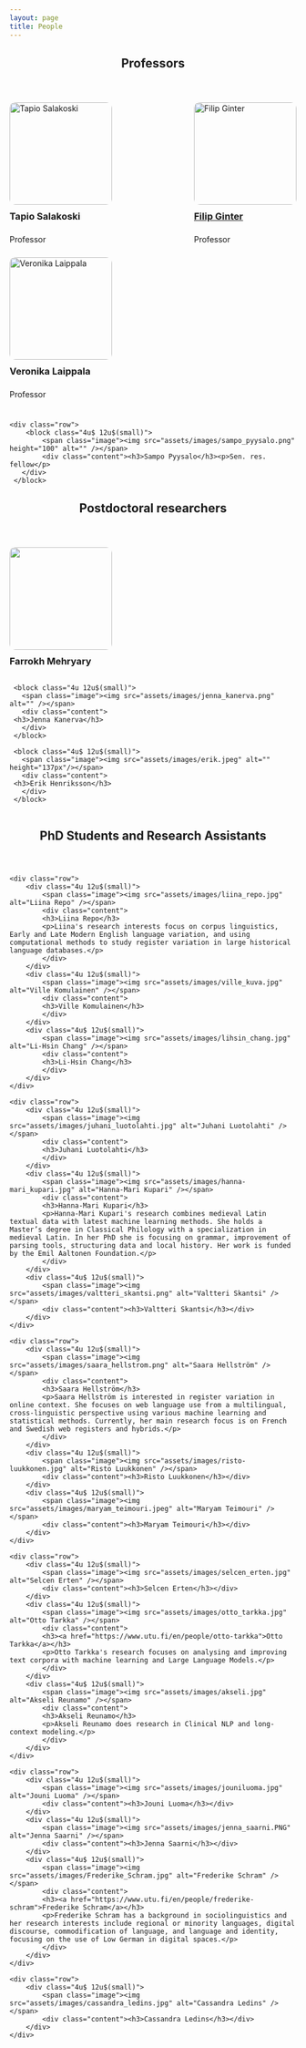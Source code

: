 ```yaml
---
layout: page
title: People
---
```




<style>
    /* Ensure the row stays in a grid-like structure */
    .row {
        display: flex;
        flex-wrap: wrap;
        justify-content: space-between; /* Keeps three items per row */
    }

    /* Individual column settings */
    .4u {
        width: 30%; /* Adjusts each column to fit 3 per row */
        display: flex;
        flex-direction: column;
        align-items: center; /* Centers everything inside */
        text-align: center; /* Ensures text is centered */
    }

    /* Image styling */
    .image img {
        width: 180px; /* Adjust as needed */
        height: 180px; /* Ensures uniformity */
        object-fit: cover; /* Ensures the image fills the area without distortion */
        border-radius: 10px; /* Keeps your rounded corner effect */
        display: block;
        margin: 0 auto; /* Ensures images are centered */
    }

    /* Heading spacing */
    .content h3 {
        margin-top: 10px; /* Adds spacing between the image and the name */
    }

    /* Paragraph text styling */
    .content p {
        text-align: justify;
        margin: 20px 0;
        line-height: 1.6; /* Improves readability */
        max-width: 90%; /* Keeps text aligned within a good width */
    }

    /* Ensure responsiveness */
    @media screen and (max-width: 768px) {
        .4u {
            width: 48%; /* Two per row on smaller screens */
        }
    }

    @media screen and (max-width: 480px) {
        .4u {
            width: 100%; /* One per row on very small screens */
        }
    }
</style>


<section>    
    <header class="major">
        <h2>Professors</h2>
    </header>
    <div class="row">
        <div class="4u 12u$(small)">
            <span class="image"><img src="assets/images/sala_web.jpg" alt="Tapio Salakoski" /></span>
            <div class="content"><h3>Tapio Salakoski</h3><p>Professor</p></div>
        </div>
        <div class="4u 12u$(small)">
            <span class="image"><img src="assets/images/filip_ginter.jpg" alt="Filip Ginter" /></span>
            <div class="content"><h3><a href="https://fginter.github.io/">Filip Ginter</a></h3><p>Professor</p></div>
        </div>
        <div class="4u$ 12u$(small)">
            <span class="image"><img src="assets/images/veronika_laippala.png" alt="Veronika Laippala" /></span>
            <div class="content"><h3>Veronika Laippala</h3><p>Professor</p></div>
        </div>
    </div>

 	<div class="row">
    	<block class="4u$ 12u$(small)">
    		<span class="image"><img src="assets/images/sampo_pyysalo.png" height="100" alt="" /></span>
    		<div class="content"><h3>Sampo Pyysalo</h3><p>Sen. res. fellow</p>
       </div>
     </block>
   </div>
</section>

<section>
   <header class="major">
      <h2>Postdoctoral researchers</h2>
   </header>
   <div class="row">
     <block class="4u 12u$(small)">
       <span class="image"><img src="assets/images/farrokh_mehryary.png" alt="" /></span>
       <div class="content">
	 <h3>Farrokh Mehryary</h3>
       </div>
     </block>

     <block class="4u 12u$(small)">
       <span class="image"><img src="assets/images/jenna_kanerva.png" alt="" /></span>
       <div class="content">
	 <h3>Jenna Kanerva</h3>
       </div>
     </block>

     <block class="4u$ 12u$(small)">
       <span class="image"><img src="assets/images/erik.jpeg" alt="" height="137px"/></span>
       <div class="content">
	 <h3>Erik Henriksson</h3>
       </div>
     </block>

   </div>

</section>

<section>
    <header class="major">
        <h2>PhD Students and Research Assistants</h2>
    </header>
    
    <div class="row">
        <div class="4u 12u$(small)">
            <span class="image"><img src="assets/images/liina_repo.jpg" alt="Liina Repo" /></span>
            <div class="content">
	    	<h3>Liina Repo</h3>
      		<p>Liina's research interests focus on corpus linguistics, Early and Late Modern English language variation, and using computational methods to study register variation in large historical language databases.</p>
      	    </div>
        </div>
        <div class="4u 12u$(small)">
            <span class="image"><img src="assets/images/ville_kuva.jpg" alt="Ville Komulainen" /></span>
            <div class="content">
	    	<h3>Ville Komulainen</h3>
      	    </div>
        </div>
        <div class="4u$ 12u$(small)">
            <span class="image"><img src="assets/images/lihsin_chang.jpg" alt="Li-Hsin Chang" /></span>
            <div class="content">
	    	<h3>Li-Hsin Chang</h3>
      	    </div>
        </div>
    </div>
    
    <div class="row">
        <div class="4u 12u$(small)">
            <span class="image"><img src="assets/images/juhani_luotolahti.jpg" alt="Juhani Luotolahti" /></span>
            <div class="content">
	    	<h3>Juhani Luotolahti</h3>
      	    </div>
        </div>
        <div class="4u 12u$(small)">
            <span class="image"><img src="assets/images/hanna-mari_kupari.jpg" alt="Hanna-Mari Kupari" /></span>
            <div class="content">
	    	<h3>Hanna-Mari Kupari</h3>
      		<p>Hanna-Mari Kupari's research combines medieval Latin textual data with latest machine learning methods. She holds a Master’s degree in Classical Philology with a specialization in medieval Latin. In her PhD she is focusing on grammar, improvement of parsing tools, structuring data and local history. Her work is funded by the Emil Aaltonen Foundation.</p>
      	    </div>
        </div>
        <div class="4u$ 12u$(small)">
            <span class="image"><img src="assets/images/valtteri_skantsi.png" alt="Valtteri Skantsi" /></span>
            <div class="content"><h3>Valtteri Skantsi</h3></div>
        </div>
    </div>
    
    <div class="row">
        <div class="4u 12u$(small)">
            <span class="image"><img src="assets/images/saara_hellstrom.png" alt="Saara Hellström" /></span>
            <div class="content">
	    	<h3>Saara Hellström</h3>
      		<p>Saara Hellström is interested in register variation in online context. She focuses on web language use from a multilingual, cross-linguistic perspective using various machine learning and statistical methods. Currently, her main research focus is on French and Swedish web registers and hybrids.</p>
      	    </div>
        </div>
        <div class="4u 12u$(small)">
            <span class="image"><img src="assets/images/risto-luukkonen.jpg" alt="Risto Luukkonen" /></span>
            <div class="content"><h3>Risto Luukkonen</h3></div>
        </div>
        <div class="4u$ 12u$(small)">
            <span class="image"><img src="assets/images/maryam_teimouri.jpeg" alt="Maryam Teimouri" /></span>
            <div class="content"><h3>Maryam Teimouri</h3></div>
        </div>
    </div>
    
    <div class="row">
        <div class="4u 12u$(small)">
            <span class="image"><img src="assets/images/selcen_erten.jpg" alt="Selcen Erten" /></span>
            <div class="content"><h3>Selcen Erten</h3></div>
        </div>
        <div class="4u 12u$(small)">
            <span class="image"><img src="assets/images/otto_tarkka.jpg" alt="Otto Tarkka" /></span>
            <div class="content">
	    	<h3><a href="https://www.utu.fi/en/people/otto-tarkka">Otto Tarkka</a></h3>
      		<p>Otto Tarkka's research focuses on analysing and improving text corpora with machine learning and Large Language Models.</p>
      	    </div>
        </div>
        <div class="4u$ 12u$(small)">
            <span class="image"><img src="assets/images/akseli.jpg" alt="Akseli Reunamo" /></span>
            <div class="content">
	    	<h3>Akseli Reunamo</h3>
      		<p>Akseli Reunamo does research in Clinical NLP and long-context modeling.</p>
      	    </div>
        </div>
    </div>
    
    <div class="row">
        <div class="4u 12u$(small)">
            <span class="image"><img src="assets/images/jouniluoma.jpg" alt="Jouni Luoma" /></span>
            <div class="content"><h3>Jouni Luoma</h3></div>
        </div>
        <div class="4u 12u$(small)">
            <span class="image"><img src="assets/images/jenna_saarni.PNG" alt="Jenna Saarni" /></span>
            <div class="content"><h3>Jenna Saarni</h3></div>
        </div>
        <div class="4u$ 12u$(small)">
            <span class="image"><img src="assets/images/Frederike_Schram.jpg" alt="Frederike Schram" /></span>
            <div class="content">
	    	<h3><a href="https://www.utu.fi/en/people/frederike-schram">Frederike Schram</a></h3>
      		<p>Frederike Schram has a background in sociolinguistics and her research interests include regional or minority languages, digital discourse, commodification of language, and language and identity, focusing on the use of Low German in digital spaces.</p>
      	    </div>
        </div>
    </div>
    
    <div class="row">
        <div class="4u$ 12u$(small)">
            <span class="image"><img src="assets/images/cassandra_ledins.jpg" alt="Cassandra Ledins" /></span>
            <div class="content"><h3>Cassandra Ledins</h3></div>
        </div>
    </div>
</section>


